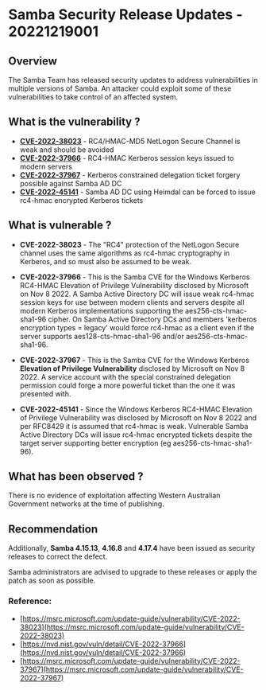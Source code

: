 # Samba Security Release Updates - 20221219001

## Overview
The Samba Team has released security updates to address vulnerabilities in multiple versions of Samba. An attacker could exploit some of these vulnerabilities to take control of an affected system.

## What is the vulnerability ?

- [**CVE-2022-38023**](https://www.samba.org/samba/security/CVE-2022-38023.html) - RC4/HMAC-MD5 NetLogon Secure Channel is weak and should be avoided
- [**CVE-2022-37966**](https://www.samba.org/samba/security/CVE-2022-37966.html) - RC4-HMAC Kerberos session keys issued to modern servers
- [**CVE-2022-37967**](https://www.samba.org/samba/security/CVE-2022-37967.html) - Kerberos constrained delegation ticket forgery possible against Samba AD DC
- [**CVE-2022-45141**](https://www.samba.org/samba/security/CVE-2022-45141.html) - Samba AD DC using Heimdal can be forced to issue rc4-hmac encrypted Kerberos tickets

## What is vulnerable ? 

- **CVE-2022-38023** - The "RC4" protection of the NetLogon Secure channel uses the same algorithms as rc4-hmac cryptography in Kerberos, and so must also be assumed to be weak.

- **CVE-2022-37966** - This is the Samba CVE for the Windows Kerberos RC4-HMAC Elevation of Privilege Vulnerability disclosed by Microsoft on Nov 8 2022. A Samba Active Directory DC will issue weak rc4-hmac session keys for use between modern clients and servers despite all modern Kerberos implementations supporting the aes256-cts-hmac-sha1-96 cipher. On Samba Active Directory DCs and members 'kerberos encryption types = legacy' would force rc4-hmac as a client even if the server supports aes128-cts-hmac-sha1-96 and/or aes256-cts-hmac-sha1-96.

- **CVE-2022-37967** - This is the Samba CVE for the Windows Kerberos **Elevation of Privilege Vulnerability** disclosed by Microsoft on Nov 8 2022.  A service account with the special constrained delegation permission could forge a more powerful ticket than the one it was presented with.

- **CVE-2022-45141** - Since the Windows Kerberos RC4-HMAC Elevation of Privilege Vulnerability was disclosed by Microsoft on Nov 8 2022 and per RFC8429 it is assumed that rc4-hmac is weak.  Vulnerable Samba Active Directory DCs will issue rc4-hmac encrypted tickets despite the target server supporting better encryption (eg aes256-cts-hmac-sha1-96).

## What has been observed ?
There is no evidence of exploitation affecting Western Australian Government networks at the time of publishing.

## Recommendation
Additionally, **Samba 4.15.13**, **4.16.8** and **4.17.4** have been issued as security releases to correct the defect.  

Samba administrators are advised to upgrade to these releases or apply the patch as soon as possible.

### Reference:
* [https://msrc.microsoft.com/update-guide/vulnerability/CVE-2022-38023](https://msrc.microsoft.com/update-guide/vulnerability/CVE-2022-38023)
* [https://nvd.nist.gov/vuln/detail/CVE-2022-37966](https://nvd.nist.gov/vuln/detail/CVE-2022-37966)
* [https://msrc.microsoft.com/update-guide/vulnerability/CVE-2022-37967](https://msrc.microsoft.com/update-guide/vulnerability/CVE-2022-37967)
